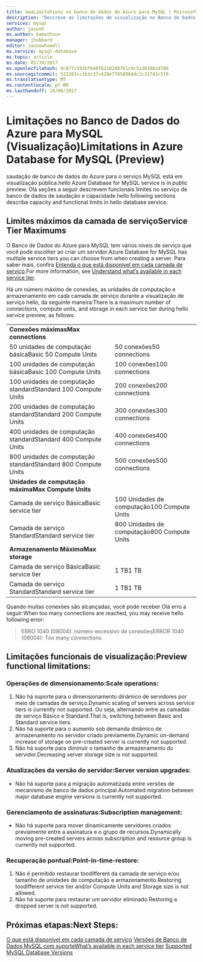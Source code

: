 ```yaml
---
title: aaaLimitations no banco de dados do Azure para MySQL | Microsoft Docs
description: "Descreve as limitações de visualização no Banco de Dados para MySQL."
services: mysql
author: jasonh
ms.author: kamathsun
manager: jhubbard
editor: jasonwhowell
ms.service: mysql-database
ms.topic: article
ms.date: 05/10/2017
ms.openlocfilehash: 9c877c592bf640f62182d8761c9c51363882d706
ms.sourcegitcommit: 523283cc1b3c37c428e77850964dc1c33742c5f0
ms.translationtype: MT
ms.contentlocale: pt-BR
ms.lasthandoff: 10/06/2017
---
```

# <a name="limitations-in-azure-database-for-mysql-preview"></a><span data-ttu-id="af051-103">Limitações no Banco de Dados do Azure para MySQL (Visualização)</span><span class="sxs-lookup"><span data-stu-id="af051-103">Limitations in Azure Database for MySQL (Preview)</span></span>
<span data-ttu-id="af051-104">saudação de banco de dados do Azure para o serviço MySQL está em visualização pública.</span><span class="sxs-lookup"><span data-stu-id="af051-104">hello Azure Database for MySQL service is in public preview.</span></span> <span data-ttu-id="af051-105">Olá seções a seguir descrevem funcionais limites no serviço de banco de dados de saudação e capacidade.</span><span class="sxs-lookup"><span data-stu-id="af051-105">hello following sections describe capacity and functional limits in hello database service.</span></span>

## <a name="service-tier-maximums"></a><span data-ttu-id="af051-106">Limites máximos da camada de serviço</span><span class="sxs-lookup"><span data-stu-id="af051-106">Service Tier Maximums</span></span>
<span data-ttu-id="af051-107">O Banco de Dados do Azure para MySQL tem vários níveis de serviço que você pode escolher ao criar um servidor.</span><span class="sxs-lookup"><span data-stu-id="af051-107">Azure Database for MySQL has multiple service tiers you can choose from when creating a server.</span></span> <span data-ttu-id="af051-108">Para saber mais, confira [Entenda o que está disponível em cada camada de serviço](concepts-service-tiers.md).</span><span class="sxs-lookup"><span data-stu-id="af051-108">For more information, see [Understand what’s available in each service tier](concepts-service-tiers.md).</span></span>  

<span data-ttu-id="af051-109">Há um número máximo de conexões, as unidades de computação e armazenamento em cada camada de serviço durante a visualização de serviço hello, da seguinte maneira:</span><span class="sxs-lookup"><span data-stu-id="af051-109">There is a maximum number of connections, compute units, and storage in each service tier during hello service preview, as follows:</span></span> 

|                            |                   |
| :------------------------- | :---------------- |
| <span data-ttu-id="af051-110">**Conexões máximas**</span><span class="sxs-lookup"><span data-stu-id="af051-110">**Max connections**</span></span>        |                   |
| <span data-ttu-id="af051-111">50 unidades de computação básica</span><span class="sxs-lookup"><span data-stu-id="af051-111">Basic 50 Compute Units</span></span>     | <span data-ttu-id="af051-112">50 conexões</span><span class="sxs-lookup"><span data-stu-id="af051-112">50 connections</span></span>    |
| <span data-ttu-id="af051-113">100 unidades de computação básica</span><span class="sxs-lookup"><span data-stu-id="af051-113">Basic 100 Compute Units</span></span>    | <span data-ttu-id="af051-114">100 conexões</span><span class="sxs-lookup"><span data-stu-id="af051-114">100 connections</span></span>   |
| <span data-ttu-id="af051-115">100 unidades de computação standard</span><span class="sxs-lookup"><span data-stu-id="af051-115">Standard 100 Compute Units</span></span> | <span data-ttu-id="af051-116">200 conexões</span><span class="sxs-lookup"><span data-stu-id="af051-116">200 connections</span></span>   |
| <span data-ttu-id="af051-117">200 unidades de computação standard</span><span class="sxs-lookup"><span data-stu-id="af051-117">Standard 200 Compute Units</span></span> | <span data-ttu-id="af051-118">300 conexões</span><span class="sxs-lookup"><span data-stu-id="af051-118">300 connections</span></span>   |
| <span data-ttu-id="af051-119">400 unidades de computação standard</span><span class="sxs-lookup"><span data-stu-id="af051-119">Standard 400 Compute Units</span></span> | <span data-ttu-id="af051-120">400 conexões</span><span class="sxs-lookup"><span data-stu-id="af051-120">400 connections</span></span>   |
| <span data-ttu-id="af051-121">800 unidades de computação standard</span><span class="sxs-lookup"><span data-stu-id="af051-121">Standard 800 Compute Units</span></span> | <span data-ttu-id="af051-122">500 conexões</span><span class="sxs-lookup"><span data-stu-id="af051-122">500 connections</span></span>   |
| <span data-ttu-id="af051-123">**Unidades de computação máxima**</span><span class="sxs-lookup"><span data-stu-id="af051-123">**Max Compute Units**</span></span>      |                   |
| <span data-ttu-id="af051-124">Camada de serviço Básica</span><span class="sxs-lookup"><span data-stu-id="af051-124">Basic service tier</span></span>         | <span data-ttu-id="af051-125">100 Unidades de computação</span><span class="sxs-lookup"><span data-stu-id="af051-125">100 Compute Units</span></span> |
| <span data-ttu-id="af051-126">Camada de serviço Standard</span><span class="sxs-lookup"><span data-stu-id="af051-126">Standard service tier</span></span>      | <span data-ttu-id="af051-127">800 Unidades de computação</span><span class="sxs-lookup"><span data-stu-id="af051-127">800 Compute Units</span></span> |
| <span data-ttu-id="af051-128">**Armazenamento Máximo**</span><span class="sxs-lookup"><span data-stu-id="af051-128">**Max storage**</span></span>            |                   |
| <span data-ttu-id="af051-129">Camada de serviço Básica</span><span class="sxs-lookup"><span data-stu-id="af051-129">Basic service tier</span></span>         | <span data-ttu-id="af051-130">1 TB</span><span class="sxs-lookup"><span data-stu-id="af051-130">1 TB</span></span>              |
| <span data-ttu-id="af051-131">Camada de serviço Standard</span><span class="sxs-lookup"><span data-stu-id="af051-131">Standard service tier</span></span>      | <span data-ttu-id="af051-132">1 TB</span><span class="sxs-lookup"><span data-stu-id="af051-132">1 TB</span></span>              |

<span data-ttu-id="af051-133">Quando muitas conexões são alcançadas, você pode receber Olá erro a seguir:</span><span class="sxs-lookup"><span data-stu-id="af051-133">When too many connections are reached, you may receive hello following error:</span></span>
> <span data-ttu-id="af051-134">ERRO 1040 (08004): número excessivo de conexões</span><span class="sxs-lookup"><span data-stu-id="af051-134">ERROR 1040 (08004): Too many connections</span></span>

## <a name="preview-functional-limitations"></a><span data-ttu-id="af051-135">Limitações funcionais de visualização:</span><span class="sxs-lookup"><span data-stu-id="af051-135">Preview functional limitations:</span></span>
### <a name="scale-operations"></a><span data-ttu-id="af051-136">Operações de dimensionamento:</span><span class="sxs-lookup"><span data-stu-id="af051-136">Scale operations:</span></span>
1.  <span data-ttu-id="af051-137">Não há suporte para o dimensionamento dinâmico de servidores por meio de camadas de serviço.</span><span class="sxs-lookup"><span data-stu-id="af051-137">Dynamic scaling of servers across service tiers is currently not supported.</span></span> <span data-ttu-id="af051-138">Ou seja, alternando entre as camadas de serviço Básico e Standard.</span><span class="sxs-lookup"><span data-stu-id="af051-138">That is, switching between Basic and Standard service tiers.</span></span>
2.  <span data-ttu-id="af051-139">Não há suporte para o aumento sob demanda dinâmico de armazenamento no servidor criado previamente.</span><span class="sxs-lookup"><span data-stu-id="af051-139">Dynamic on-demand increase of storage on pre-created server is currently not supported.</span></span>
3.  <span data-ttu-id="af051-140">Não há suporte para diminuir o tamanho de armazenamento do servidor.</span><span class="sxs-lookup"><span data-stu-id="af051-140">Decreasing server storage size is not supported.</span></span>

### <a name="server-version-upgrades"></a><span data-ttu-id="af051-141">Atualizações da versão do servidor:</span><span class="sxs-lookup"><span data-stu-id="af051-141">Server version upgrades:</span></span>
- <span data-ttu-id="af051-142">Não há suporte para a migração automatizada entre versões de mecanismo de banco de dados principal.</span><span class="sxs-lookup"><span data-stu-id="af051-142">Automated migration between major database engine versions is currently not supported.</span></span>

### <a name="subscription-management"></a><span data-ttu-id="af051-143">Gerenciamento de assinaturas:</span><span class="sxs-lookup"><span data-stu-id="af051-143">Subscription management:</span></span>
- <span data-ttu-id="af051-144">Não há suporte para mover dinamicamente servidores criados previamente entre a assinatura e o grupo de recursos.</span><span class="sxs-lookup"><span data-stu-id="af051-144">Dynamically moving pre-created servers across subscription and resource group is currently not supported.</span></span>

### <a name="point-in-time-restore"></a><span data-ttu-id="af051-145">Recuperação pontual:</span><span class="sxs-lookup"><span data-stu-id="af051-145">Point-in-time-restore:</span></span>
1.  <span data-ttu-id="af051-146">Não é permitido restaurar toodifferent da camada de serviço e/ou tamanho de unidades de computação e armazenamento.</span><span class="sxs-lookup"><span data-stu-id="af051-146">Restoring toodifferent service tier and/or Compute Units and Storage size is not allowed.</span></span>
2.  <span data-ttu-id="af051-147">Não há suporte para restaurar um servidor eliminado.</span><span class="sxs-lookup"><span data-stu-id="af051-147">Restoring a dropped server is not supported.</span></span>

## <a name="next-steps"></a><span data-ttu-id="af051-148">Próximas etapas:</span><span class="sxs-lookup"><span data-stu-id="af051-148">Next Steps:</span></span>
<span data-ttu-id="af051-149">[O que está disponível em cada camada de serviço](concepts-service-tiers.md)
[Versões de Banco de Dados MySQL com suporte](concepts-supported-versions.md)</span><span class="sxs-lookup"><span data-stu-id="af051-149">[What’s available in each service tier](concepts-service-tiers.md)
[Supported MySQL Database Versions](concepts-supported-versions.md)</span></span>
